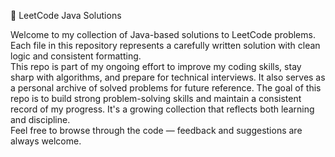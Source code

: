 🧠 LeetCode Java Solutions

Welcome to my collection of Java-based solutions to LeetCode problems. Each file in this repository represents a carefully written solution with clean logic and consistent formatting.
<br>
This repo is part of my ongoing effort to improve my coding skills, stay sharp with algorithms, and prepare for technical interviews. It also serves as a personal archive of solved problems for future reference. The goal of this repo is to build strong problem-solving skills and maintain a consistent record of my progress. It's a growing collection that reflects both learning and discipline.
<br>
Feel free to browse through the code — feedback and suggestions are always welcome.
